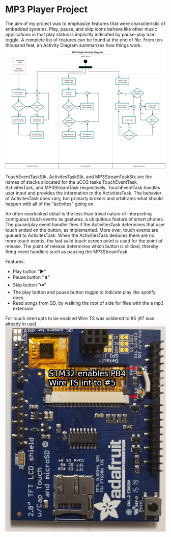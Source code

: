# MP3 Player Project

The aim of my project was to emphasize features that were characteristic of embedded systems. Play, pause, and skip icons behave like other music applications in that play status is implicitly indicated by pause-play icon toggle.
A complete list of features can be found at the end of file. From ten-thousand feat, an Activity Diagram summarizes how things work.    
![MP3-Player-Activity-Diagram.svg](./MP3-Player-Activity-Diagram.svg)

TouchEventTaskStk, ActivitesTaskStk, and MP3StreamTaskStk are the names of stacks allocated for the uCOS tasks TouchEventTask, ActivitesTask, and MP3StreamTask respectively. TouchEventTask handles user input and provides the information to the ActivitiesTask. The
behavior of ActivitesTask does vary, but primarly brokers and arbitrates what should happen with all of the "activites" going on.

An often overlooked detail is the less than trivial nature of interpreting contiguous touch events as gestures, a ubiquitous feature of smart phones. The pause/play event handler fires if the ActivitiesTask determines that user touch ended on the button, as implemented.
More over, touch events are queued to ActivitesTask. When the ActivitiesTask deduces there are no more touch events, the last valid touch
screen point is used for the point of release. The point of release determines which button is clicked, thereby firing event handlers such
as pausing the MP3StreamTask.

Features:
* Play button "▶"    
* Pause button "⏸️"    
* Skip button "⏭️"    
* The play button and pause button toggle to indicate play like spotify does     
* Read songs from SD, by walking the root of side for files with the a mp3 extension      


For touch interrupts to be enabled Wire TS was soldered to #5 (#7 was already in use).    
![touch-interrupt-solder.jpg](./touch-interrupt-solder.jpg)
